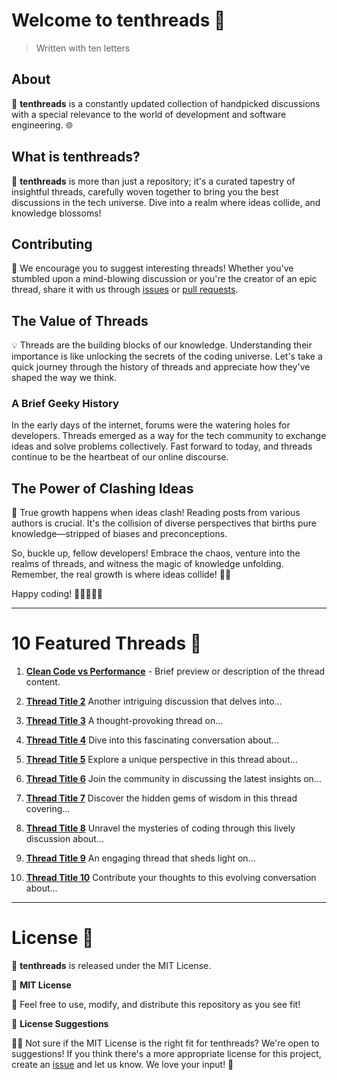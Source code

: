 # Welcome to tenthreads 🚀

> Written with ten letters

## About

🧵 **tenthreads** is a constantly updated collection of handpicked discussions with a special relevance to the world of development and software engineering. 🌐

## What is tenthreads?

🧐 **tenthreads** is more than just a repository; it's a curated tapestry of insightful threads, carefully woven together to bring you the best discussions in the tech universe. Dive into a realm where ideas collide, and knowledge blossoms!

## Contributing

🚀 We encourage you to suggest interesting threads! Whether you've stumbled upon a mind-blowing discussion or you're the creator of an epic thread, share it with us through [issues](https://github.com/francescobianco/tenthreads/issues) or [pull requests](https://github.com/francescobianco/tenthreads/pulls).

## The Value of Threads

💡 Threads are the building blocks of our knowledge. Understanding their importance is like unlocking the secrets of the coding universe. Let's take a quick journey through the history of threads and appreciate how they've shaped the way we think.

### A Brief Geeky History

In the early days of the internet, forums were the watering holes for developers. Threads emerged as a way for the tech community to exchange ideas and solve problems collectively. Fast forward to today, and threads continue to be the heartbeat of our online discourse.

## The Power of Clashing Ideas

🤯 True growth happens when ideas clash! Reading posts from various authors is crucial. It's the collision of diverse perspectives that births pure knowledge—stripped of biases and preconceptions.

So, buckle up, fellow developers! Embrace the chaos, venture into the realms of threads, and witness the magic of knowledge unfolding. Remember, the real growth is where ideas collide! 🌌✨

Happy coding! 🚀👩‍💻👨‍💻

---

# 10 Featured Threads 🧵

1. **[Clean Code vs Performance](https://news.ycombinator.com/item?id=35105528)** -
   Brief preview or description of the thread content.

2. **[Thread Title 2](link-to-thread-2)**
   Another intriguing discussion that delves into...

3. **[Thread Title 3](link-to-thread-3)**
   A thought-provoking thread on...

4. **[Thread Title 4](link-to-thread-4)**
   Dive into this fascinating conversation about...

5. **[Thread Title 5](link-to-thread-5)**
   Explore a unique perspective in this thread about...

6. **[Thread Title 6](link-to-thread-6)**
   Join the community in discussing the latest insights on...

7. **[Thread Title 7](link-to-thread-7)**
   Discover the hidden gems of wisdom in this thread covering...

8. **[Thread Title 8](link-to-thread-8)**
   Unravel the mysteries of coding through this lively discussion about...

9. **[Thread Title 9](link-to-thread-9)**
   An engaging thread that sheds light on...

10. **[Thread Title 10](link-to-thread-10)**
    Contribute your thoughts to this evolving conversation about...

---

# License 📜

🚀 **tenthreads** is released under the MIT License.

🤖 **MIT License**

🎉 Feel free to use, modify, and distribute this repository as you see fit!

🤔 **License Suggestions**

🤷‍♂️ Not sure if the MIT License is the right fit for tenthreads? We're open to suggestions! If you think there's a more appropriate license for this project, create an [issue](https://github.com/francescobianco/tenthreads/issues) and let us know. We love your input! 🚀


